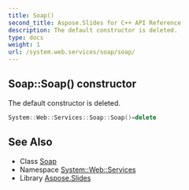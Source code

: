 ```yaml
---
title: Soap()
second_title: Aspose.Slides for C++ API Reference
description: The default constructor is deleted.
type: docs
weight: 1
url: /system.web.services/soap/soap/
---
```

## Soap::Soap() constructor


The default constructor is deleted.

```cpp
System::Web::Services::Soap::Soap()=delete
```

## See Also

* Class [Soap](../)
* Namespace [System::Web::Services](../../)
* Library [Aspose.Slides](../../../)